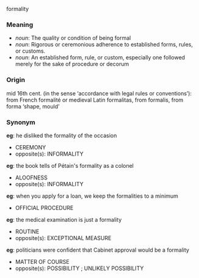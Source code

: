 formality
### Meaning
+ _noun_: The quality or condition of being formal
+ _noun_: Rigorous or ceremonious adherence to established forms, rules, or customs.
+ _noun_: An established form, rule, or custom, especially one followed merely for the sake of procedure or decorum

### Origin

mid 16th cent. (in the sense ‘accordance with legal rules or conventions’): from French formalité or medieval Latin formalitas, from formalis, from forma ‘shape, mould’

### Synonym

__eg__: he disliked the formality of the occasion

+ CEREMONY
+ opposite(s): INFORMALITY

__eg__: the book tells of Pétain's formality as a colonel

+ ALOOFNESS
+ opposite(s): INFORMALITY

__eg__: when you apply for a loan, we keep the formalities to a minimum

+ OFFICIAL PROCEDURE

__eg__: the medical examination is just a formality

+ ROUTINE
+ opposite(s): EXCEPTIONAL MEASURE

__eg__: politicians were confident that Cabinet approval would be a formality

+ MATTER OF COURSE
+ opposite(s): POSSIBILITY ; UNLIKELY POSSIBILITY


